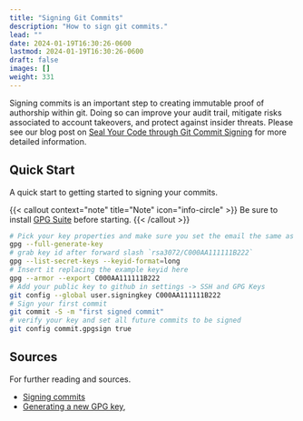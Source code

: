 ```yaml
---
title: "Signing Git Commits"
description: "How to sign git commits."
lead: ""
date: 2024-01-19T16:30:26-0600
lastmod: 2024-01-19T16:30:26-0600
draft: false
images: []
weight: 331
---
```


Signing commits is an important step to creating immutable proof of authorship within git. Doing so can improve your audit trail, mitigate risks associated to account takeovers, and protect against insider threats. Please see our blog post on [Seal Your Code through Git Commit Signing](/blog/seal-your-code-through-git-commit-signing/) for more detailed information. 


## Quick Start

A quick start to getting started to signing your commits.

{{< callout context="note" title="Note" icon="info-circle" >}} Be sure to install [GPG Suite](https://gpgtools.org/) before starting. {{< /callout >}}

```bash
# Pick your key properties and make sure you set the email the same as your git config `git config --get user.email`
gpg --full-generate-key
# grab key id after forward slash `rsa3072/C000AA111111B222`
gpg --list-secret-keys --keyid-format=long
# Insert it replacing the example keyid here
gpg --armor --export C000AA111111B222
# Add your public key to github in settings -> SSH and GPG Keys
git config --global user.signingkey C000AA111111B222
# Sign your first commit
git commit -S -m "first signed commit"
# verify your key and set all future commits to be signed
git config commit.gpgsign true
```

## Sources

For further reading and sources. 

- [Signing commits](https://docs.github.com/en/authentication/managing-commit-signature-verification/signing-commits)
- [Generating a new GPG key](https://docs.github.com/en/authentication/managing-commit-signature-verification/generating-a-new-gpg-key), 
